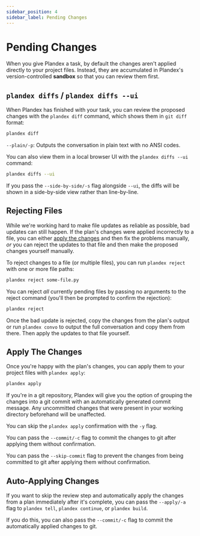```yaml
---
sidebar_position: 4
sidebar_label: Pending Changes
---
```


# Pending Changes

When you give Plandex a task, by default the changes aren't applied directly to your project files. Instead, they are accumulated in Plandex's version-controlled **sandbox** so that you can review them first.

## `plandex diffs` / `plandex diffs --ui`

When Plandex has finished with your task, you can review the proposed changes with the `plandex diff` command, which shows them in `git diff` format:

```bash
plandex diff
```

`--plain/-p`: Outputs the conversation in plain text with no ANSI codes.

You can also view them in a local browser UI with the `plandex diffs --ui` command:

```bash
plandex diffs --ui
```

If you pass the `--side-by-side/-s` flag alongside `--ui`, the diffs will be shown in a side-by-side view rather than line-by-line.

## Rejecting Files

While we're working hard to make file updates as reliable as possible, bad updates can still happen. If the plan's changes were applied incorrectly to a file, you can either [apply the changes](#apply-the-changes) and then fix the problems manually, *or* you can reject the updates to that file and then make the proposed changes yourself manually. 

To reject changes to a file (or multiple files), you can run `plandex reject` with one or more file paths:

```bash
plandex reject some-file.py
```

You can reject *all* currently pending files by passing no arguments to the reject command (you'll then be prompted to confirm the rejection):

```bash
plandex reject
```

Once the bad update is rejected, copy the changes from the plan's output or run `plandex convo` to output the full conversation and copy them from there. Then apply the updates to that file yourself.

## Apply The Changes

Once you're happy with the plan's changes, you can apply them to your project files with `plandex apply`:

```bash
plandex apply
```

If you're in a git repository, Plandex will give you the option of grouping the changes into a git commit with an automatically generated commit message. Any uncommitted changes that were present in your working directory beforehand will be unaffected.

You can skip the `plandex apply` confirmation with the `-y` flag.

You can pass the `--commit/-c` flag to commit the changes to git after applying them without confirmation.

You can pass the `--skip-commit` flag to prevent the changes from being committed to git after applying them without confirmation.

## Auto-Applying Changes

If you want to skip the review step and automatically apply the changes from a plan immediately after it's complete, you can pass the `--apply/-a` flag to `plandex tell`, `plandex continue`, or `plandex build`.

If you do this, you can also pass the `--commit/-c` flag to commit the automatically applied changes to git.